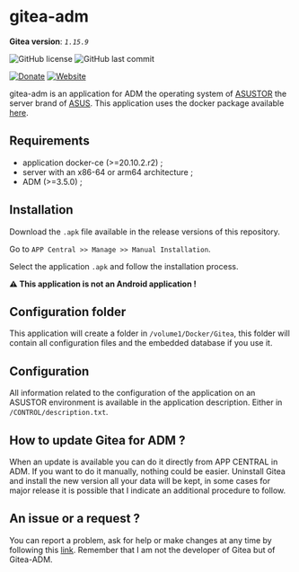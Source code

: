 # gitea-adm

__Gitea version__: _`1.15.9`_

![GitHub license](https://img.shields.io/badge/license-GPL--3.0-%23fe7d37) ![GitHub last commit](https://img.shields.io/github/last-commit/EndMove/gitea-adm)

[![Donate][link-icon-coffee]][link-paypal-me] [![Website][link-icon-website]][link-website]

[link-icon-coffee]: https://img.shields.io/badge/%E2%98%95-Buy%20me%20a%20cup%20of%20coffee-991481.svg
[link-paypal-me]: https://www.paypal.me/EndMove/2.5eur
[link-icon-website]: https://img.shields.io/badge/%F0%9F%92%BB-My%20Web%20Site-0078D4.svg
[link-website]: https://www.endmove.eu/

gitea-adm is an application for ADM the operating system of [ASUSTOR](https://www.asustor.com/) the server brand of [ASUS](https://www.asus.com/).
This application uses the docker package available [here](https://github.com/go-gitea/gitea).

## Requirements

- application docker-ce (>=20.10.2.r2) ;
- server with an x86-64 or arm64 architecture ;
- ADM (>=3.5.0) ;

## Installation

Download the `.apk` file available in the release versions
of this repository.

Go to `APP Central >> Manage >> Manual Installation`.

Select the application `.apk` and follow the installation process.

__:warning: This application is not an Android application !__

## Configuration folder

This application will create a folder in `/volume1/Docker/Gitea`, this folder will contain all configuration files and the embedded database if you use it.

## Configuration

All information related to the configuration of the application on an ASUSTOR environment is available in the application description. Either in `/CONTROL/description.txt`.

## How to update Gitea for ADM ?

When an update is available you can do it directly from APP CENTRAL in ADM. If you want to do it manually, nothing could be easier. Uninstall Gitea and install the new version all your data will be kept, in some cases for major release it is possible that I indicate an additional procedure to follow.

## An issue or a request ?

You can report a problem, ask for help or make changes at any time by following this [link](https://github.com/EndMove/gitea-adm/issues/new). Remember that I am not the developer of Gitea but of Gitea-ADM.
